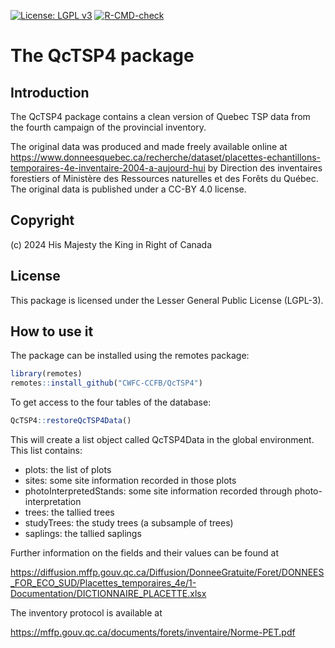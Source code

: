 [![License: LGPL v3](https://img.shields.io/badge/License-LGPL%20v3-blue.svg)](https://www.gnu.org/licenses/lgpl-3.0) [![R-CMD-check](https://github.com/CWFC-CCFB/QcTSP4/actions/workflows/R-CMD-check.yaml/badge.svg)](https://github.com/CWFC-CCFB/QcTSP4/actions/workflows/R-CMD-check.yaml)

The QcTSP4 package
=======================

## Introduction

The QcTSP4 package contains a clean version of Quebec TSP data from the fourth campaign of the provincial inventory.

The original data was produced and made freely available online
at https://www.donneesquebec.ca/recherche/dataset/placettes-echantillons-temporaires-4e-inventaire-2004-a-aujourd-hui by Direction des inventaires forestiers
of Ministère des Ressources naturelles et des Forêts du Québec. The original data is published under a CC-BY 4.0 license. 

## Copyright 

(c) 2024 His Majesty the King in Right of Canada  

## License

This package is licensed under the Lesser General Public License (LGPL-3). 

## How to use it

The package can be installed using the remotes package:

~~~R
library(remotes)
remotes::install_github("CWFC-CCFB/QcTSP4")
~~~

To get access to the four tables of the database:

~~~R
QcTSP4::restoreQcTSP4Data()
~~~

This will create a list object called QcTSP4Data in the global environment. This list contains:

- plots: the list of plots 
- sites: some site information recorded in those plots 
- photoInterpretedStands: some site information recorded through photo-interpretation 
- trees: the tallied trees 
- studyTrees: the study trees (a subsample of trees) 
- saplings: the tallied saplings

Further information on the fields and their values can be found at 

https://diffusion.mffp.gouv.qc.ca/Diffusion/DonneeGratuite/Foret/DONNEES_FOR_ECO_SUD/Placettes_temporaires_4e/1-Documentation/DICTIONNAIRE_PLACETTE.xlsx

The inventory protocol is available at

https://mffp.gouv.qc.ca/documents/forets/inventaire/Norme-PET.pdf

